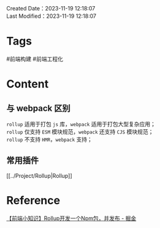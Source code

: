 Created Date：2023-11-19 12:18:07  
Last Modified：2023-11-19 12:18:07

# Tags

#前端构建 #前端工程化

# Content

## 与 webpack 区别

`rollup` 适用于打包 `js` 库，`webpack` 适用于打包大型复杂应用；  
`rollup` 仅支持 `ESM` 模块规范，`webpack` 还支持 `CJS` 模块规范；  
`rollup` 不支持 `HMR`，`webpack` 支持；

## 常用插件

[[../Project/Rollup|Rollup]]

# Reference

[【前端小知识】Rollup开发一个Npm包，并发布 - 掘金](https://juejin.cn/post/7264044879209529381)  
